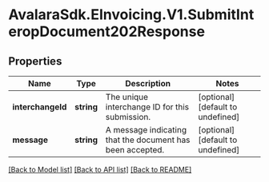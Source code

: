 # AvalaraSdk.EInvoicing.V1.SubmitInteropDocument202Response

## Properties

Name | Type | Description | Notes
------------ | ------------- | ------------- | -------------
**interchangeId** | **string** | The unique interchange ID for this submission. | [optional] [default to undefined]
**message** | **string** | A message indicating that the document has been accepted. | [optional] [default to undefined]

[[Back to Model list]](../../../README.md#documentation-for-models) [[Back to API list]](../../../README.md#documentation-for-api-endpoints) [[Back to README]](../../../README.md)

